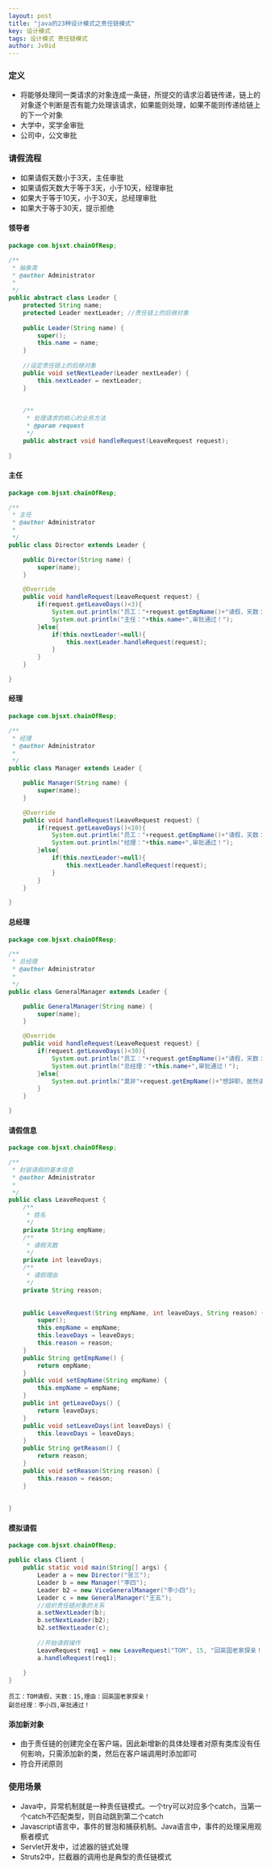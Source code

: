 ```yaml
---
layout: post
title: "java的23种设计模式之责任链模式"
key: 设计模式
tags: 设计模式 责任链模式
author: Jv0id
---
```




### 定义

- 将能够处理同一类请求的对象连成一条链，所提交的请求沿着链传递，链上的对象逐个判断是否有能力处理该请求，如果能则处理，如果不能则传递给链上的下一个对象
- 大学中，奖学金审批
- 公司中，公文审批



### 请假流程

- 如果请假天数小于3天，主任审批
- 如果请假天数大于等于3天，小于10天，经理审批
- 如果大于等于10天，小于30天，总经理审批
- 如果大于等于30天，提示拒绝



#### 领导者

```java
package com.bjsxt.chainOfResp;

/**
 * 抽象类
 * @author Administrator
 *
 */
public abstract class Leader {
	protected String name;
	protected Leader nextLeader; //责任链上的后继对象
	
	public Leader(String name) {
		super();
		this.name = name;
	}
	
	//设定责任链上的后继对象
	public void setNextLeader(Leader nextLeader) {
		this.nextLeader = nextLeader;
	}
	
	
	/**
	 * 处理请求的核心的业务方法
	 * @param request
	 */
	public abstract void handleRequest(LeaveRequest request);
	
}

```



#### 主任

```java
package com.bjsxt.chainOfResp;

/**
 * 主任
 * @author Administrator
 *
 */
public class Director extends Leader {

	public Director(String name) {
		super(name);
	}

	@Override
	public void handleRequest(LeaveRequest request) {
		if(request.getLeaveDays()<3){
			System.out.println("员工："+request.getEmpName()+"请假，天数："+request.getLeaveDays()+",理由："+request.getReason());
			System.out.println("主任："+this.name+",审批通过！");
		}else{
			if(this.nextLeader!=null){
				this.nextLeader.handleRequest(request);
			}
		}
	}

}

```



#### 经理

```java
package com.bjsxt.chainOfResp;

/**
 * 经理
 * @author Administrator
 *
 */
public class Manager extends Leader {

	public Manager(String name) {
		super(name);
	}

	@Override
	public void handleRequest(LeaveRequest request) {
		if(request.getLeaveDays()<10){
			System.out.println("员工："+request.getEmpName()+"请假，天数："+request.getLeaveDays()+",理由："+request.getReason());
			System.out.println("经理："+this.name+",审批通过！");
		}else{
			if(this.nextLeader!=null){
				this.nextLeader.handleRequest(request);
			}
		}
	}

}

```



#### 总经理

```java
package com.bjsxt.chainOfResp;

/**
 * 总经理
 * @author Administrator
 *
 */
public class GeneralManager extends Leader {

	public GeneralManager(String name) {
		super(name);
	}

	@Override
	public void handleRequest(LeaveRequest request) {
		if(request.getLeaveDays()<30){
			System.out.println("员工："+request.getEmpName()+"请假，天数："+request.getLeaveDays()+",理由："+request.getReason());
			System.out.println("总经理："+this.name+",审批通过！");
		}else{
			System.out.println("莫非"+request.getEmpName()+"想辞职，居然请假"+request.getLeaveDays()+"天！");
		}
	}

}

```



#### 请假信息

```java
package com.bjsxt.chainOfResp;

/**
 * 封装请假的基本信息
 * @author Administrator
 *
 */
public class LeaveRequest {
	/**
	 * 姓名
	 */
	private String empName;
	/**
	 * 请假天数
	 */
	private int leaveDays;
	/**
	 * 请假理由
	 */
	private String reason;
	
	
	public LeaveRequest(String empName, int leaveDays, String reason) {
		super();
		this.empName = empName;
		this.leaveDays = leaveDays;
		this.reason = reason;
	}
	public String getEmpName() {
		return empName;
	}
	public void setEmpName(String empName) {
		this.empName = empName;
	}
	public int getLeaveDays() {
		return leaveDays;
	}
	public void setLeaveDays(int leaveDays) {
		this.leaveDays = leaveDays;
	}
	public String getReason() {
		return reason;
	}
	public void setReason(String reason) {
		this.reason = reason;
	} 
	
	
}

```



#### 模拟请假

```java
package com.bjsxt.chainOfResp;

public class Client {
	public static void main(String[] args) {
		Leader a = new Director("张三");
		Leader b = new Manager("李四");
		Leader b2 = new ViceGeneralManager("李小四");
		Leader c = new GeneralManager("王五");
		//组织责任链对象的关系
		a.setNextLeader(b);
		b.setNextLeader(b2);
		b2.setNextLeader(c);
		
		//开始请假操作
		LeaveRequest req1 = new LeaveRequest("TOM", 15, "回英国老家探亲！");
		a.handleRequest(req1);
		
	}
}

```

```
员工：TOM请假，天数：15,理由：回英国老家探亲！
副总经理：李小四,审批通过！
```



#### 添加新对象

- 由于责任链的创建完全在客户端，因此新增新的具体处理者对原有类库没有任何影响，只需添加新的类，然后在客户端调用时添加即可
- 符合开闭原则



### 使用场景

- Java中，异常机制就是一种责任链模式。一个try可以对应多个catch，当第一个catch不匹配类型，则自动跳到第二个catch
- Javascript语言中，事件的冒泡和捕获机制。Java语言中，事件的处理采用观察者模式
- Servlet开发中，过滤器的链式处理
- Struts2中，拦截器的调用也是典型的责任链模式
